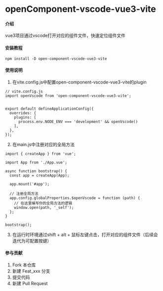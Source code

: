 # openComponent-vscode-vue3-vite
#### 介绍
vue3项目通过vscode打开对应的组件文件，快速定位组件文件


#### 安装教程
```
npm install -D open-component-vscode-vue3-vite
```

#### 使用说明
1.  在vite.config.js中配置open-component-vscode-vue3-vite的plugin
```
// vite.config.js
import openVscode from 'open-component-vscode-vue3-vite';


export default defineApplicationConfig({
  overrides: {
    plugins: [
      process.env.NODE_ENV === 'development' && openVscode()
    ],
  },
});
```

2.  在main.js中注册对应的全局方法
```
import { createApp } from 'vue';

import App from './App.vue';

async function bootstrap() {
  const app = createApp(App);

  app.mount('#app');

  // 注册全局方法
  app.config.globalProperties.$openVscode = function (path) {
    // 在这里编写你的全局方法的逻辑
    window.open(path, '_self');
  };
}

bootstrap();
```

3.  在运行时环境通过shift + alt + 鼠标左键点击，打开对应的组件文件（后续会迭代为可配置按键）

#### 参与贡献

1.  Fork 本仓库
2.  新建 Feat_xxx 分支
3.  提交代码
4.  新建 Pull Request

